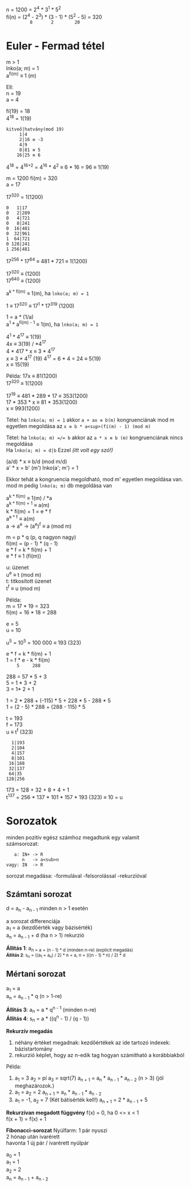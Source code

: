 
n = 1200 = 2<sup>4</sup> * 3<sup>1</sup> * 5<sup>2</sup>  
fí(n) = (2<sup>4</sup> - 2<sup>3</sup>) * (3 - 1) * (5<sup>2</sup> - 5) = 320  
`         8       2        20`

# Euler - Fermad tétel
m > 1  
lnko(a; m) = 1  
a<sup>fí(m)</sup> ≡ 1 (m)  

Ell:  
n = 19  
a = 4  

fí(19) = 18  
4<sup>18</sup> = 1(19)  
```
kitveő|hatvány(mod 19)
     1|4
     2|16 ≡ -3
     4|9
     8|81 ≡ 5
    16|25 ≡ 6
```
4<sup>18</sup> = 4<sup>16+2</sup> = 4<sup>16</sup> * 4<sup>2</sup> ≡ 6 * 16 = 96 ≡ 1(19)

m = 1200 fí(m) = 320  
a = 17  

17<sup>320</sup> = 1(1200)
```
0   1|17
0   2|289
0   4|721
0   8|241
0  16|481
0  32|961
1  64|721
0 128|241
1 256|481
```

17<sup>256</sup> * 17<sup>64</sup> ≡ 481 * 721 ≡ 1(1200)

17<sup>320</sup> ≡ (1200)  
17<sup>640</sup> ≡ (1200)

a<sup>k * fí(m)</sup> ≡ 1(m), ha `lnko(a; m) = 1`

1 ≡ 17<sup>320</sup> ≡ 17<sup>1</sup> * 17<sup>319</sup> (1200)

1 = a * (1/a)  
a<sup>1</sup> * a<sup>fí(m) - 1</sup> ≡ 1(m), ha `lnko(a; m) = 1`

4<sup>1</sup> * 4<sup>17</sup> ≡ 1(19)  
4x ≡ 3(19) / *4<sup>17</sup>  
4 * 4</sup>17 * x ≡ 3 * 4<sup>17</sup>  
x ≡ 3 * 4<sup>17</sup> (19)             4<sup>17</sup> = 6 * 4 = 24 ≡ 5(19)  
x ≡ 15(19)

Példa: 17x ≡ 81(1200)  
17<sup>320</sup> ≡ 1(1200)

17<sup>19</sup> ≡ 481 * 289 * 17 ≡ 353(1200)  
17 * 353 * x ≡ 81 * 353(1200)  
x ≡ 993(1200)

Tétel: ha `lnko(a; m) = 1` akkor `a + ax ≡ b(m)` kongruenciának mod m egyetlen megoldása az `x ≡ b * a<sup>(fí(m) - 1) (mod m)`

Tétel: ha `lnko(a; m) =/= b` akkor az `a * x ≡ b (m)` kongruenciának nincs megoldása  
Ha `lnko(a; m) = d|b` Ezzel *(itt volt egy szó!)*

(a/d) * x ≡ b/d (mod m/d)  
a' * x = b' (m') lnko(a'; m') = 1

Ekkor tehát a kongruencia megoldható, mod m' egyetlen megoldása van.  
mod m pedig `lnko(a; m)` db megoldása van

a<sup>k * fí(m)</sup> ≡ 1(m) / *a  
a<sup>k * fí(m) + 1</sup> ≡ a(m)  
k * fí(m) + 1 = e * f  
a<sup>e * f</sup> ≡ a(m)  
a -> a<sup>e</sup> -> (a<sup>e</sup>)<sup>f</sup> ≡ a (mod m)

m = p * q (p, q nagyon nagy)  
fí(m) = (p - 1) * (q - 1)  
e * f = k * fí(m) + 1  
e * f ≡ 1 (fí(m))

u: üzenet  
u<sup>e</sup> ≡ t (mod m)  
t: titkosított üzenet  
t<sup>f</sup> ≡ u (mod m)

Példa:  
m = 17 * 19 = 323  
fí(m) = 16 * 18 = 288

e = 5  
u = 10

u<sup>5</sup> = 10<sup>5</sup> = 100 000 ≡ 193 (323)

e * f = k * fí(m) + 1  
1 = f * e - k * fí(m)  
`    5     288`

288 = 57 * 5 + 3  
5   = 1 * 3 + 2  
3   = 1* 2 + 1  

1 = 2 * 288 + (-115) * 5 + 228 * 5 - 288 * 5  
1 = (2 - 5) * 288 + (288 - 115) * 5

t = 193  
f = 173  
u ≡ t<sup>f</sup> (323)

```
  1|193
  2|104
  4|157
  8|101
 16|188
 32|137
 64|35
128|256
```

173 = 128 + 32 + 8 + 4 + 1  
t<sup>137</sup> = 256 * 137 * 101 * 157 * 193 (323) ≡ 10 = u

# Sorozatok
minden pozitív egész számhoz megadtunk egy valamit  
számsorozat:
```
   a: IN+ -> R
      n   -> a<sub>n
vagy: IN  -> R
```

sorozat megadása:
-formulával
-felsorolással
-rekurzióval

## Számtani sorozat
d = a<sub>n</sub> - a<sub>n - 1</sub>    minden n > 1 esetén

a sorozat differenciája  
a<sub>1</sub> = a (kezdőérték vagy bázisérték)  
a<sub>n</sub> = a<sub>n - 1</sub> + d (ha n > 1) rekurzió

**Állítás 1**: a<sub>n = a + (n - 1) * d (minden n-re) (explicit megadás)  
**Állítás 2**: s<sub>n</sub> = ((a<sub>1</sub> + a<sub>n</sub>) / 2) * n = a, n = (((n - 1) * n) / 2) * d

## Mértani sorozat
a<sub>1</sub> = a  
a<sub>n</sub> = a<sub>n - 1</sub> * q (n > 1-re)

**Állítás 3**: a<sub>n</sub> = a * q<sup>n - 1</sup> (minden n-re)  
**Állítás 4**: s<sub>n</sub> = a * ((q<sup>n</sup> - 1) / (q - 1))

**Rekurzív megadás**
1. néhány értéket megadnak: kezdőértékek
   az ide tartozó indexek: bázistartomány
2. rekurzió
   képlet, hogy az n-edik tag hogyan számítható a korábbiakból

Példa:
1. a<sub>1</sub> = 3 a<sub>2</sub> = pí a<sub>3</sub> = sqrt(7)
   a<sub>n + 1</sub> = a<sub>n</sub> * a<sub>n - 1</sub> * a<sub>n - 2</sub> (n > 3) (jól meghazározok.)
2. a<sub>1</sub> = a<sub>2</sub> = 2
   a<sub>n + 1</sub> = a<sub>n</sub> * a<sub>n - 1</sub> * a<sub>n - 2</sub> 
3. a<sub>1</sub> = -1, a<sub>2</sub> = 7 (Két bátisérték kell!)
   a<sub>n + 1</sub> =  2 * a<sub>n - 1</sub> + 5

**Rekurzívan megadott függvény**
f(x) = 0, ha 0 <= x < 1  
f(x + 1) = f(x) + 1

**Fibonacci-sorozat**
Nyúlfarm: 1 pár nyuszi  
2 hónap után ivarérett  
havonta 1 új pár / ivarérett nyúlpár

a<sub>0</sub> = 1  
a<sub>1</sub> = 1  
a<sub>2</sub> = 2  
a<sub>n</sub> = a<sub>n - 1</sub> + a<sub>n - 2</sub>